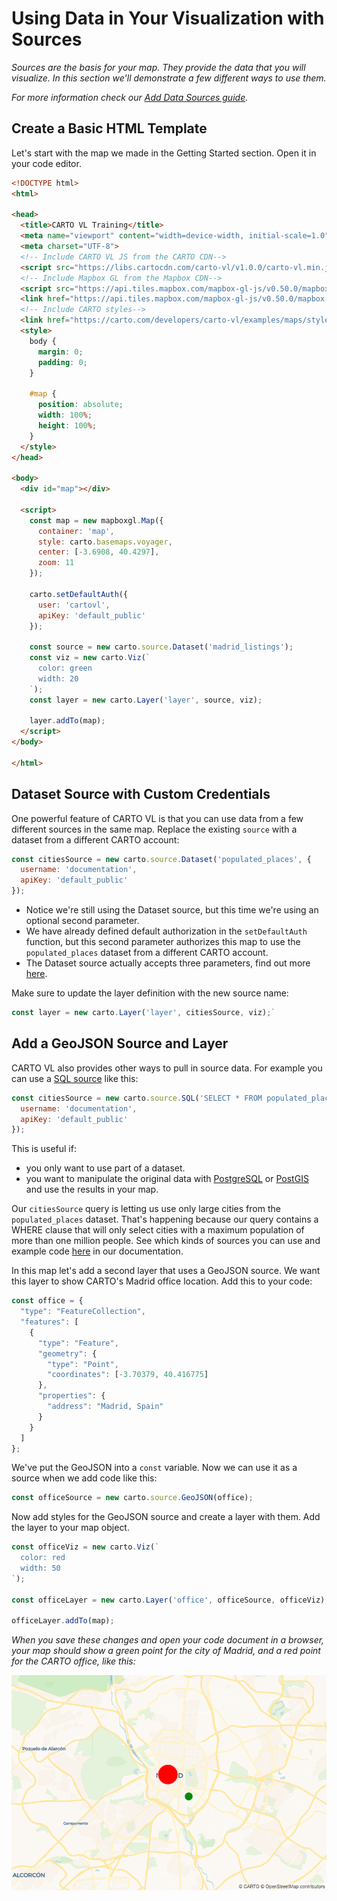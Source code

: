 # Using Data in Your Visualization with Sources

*Sources are the basis for your map. They provide the data that you will visualize. In this section we'll demonstrate a few different ways to use them.*

*For more information check our [Add Data Sources guide](https://carto.com/developers/carto-vl/guides/add-data-sources/).*

## Create a Basic HTML Template

Let's start with the map we made in the Getting Started section. Open it in your code editor.

```html
<!DOCTYPE html>
<html>

<head>
  <title>CARTO VL Training</title>
  <meta name="viewport" content="width=device-width, initial-scale=1.0">
  <meta charset="UTF-8">
  <!-- Include CARTO VL JS from the CARTO CDN-->
  <script src="https://libs.cartocdn.com/carto-vl/v1.0.0/carto-vl.min.js"></script>
  <!-- Include Mapbox GL from the Mapbox CDN-->
  <script src="https://api.tiles.mapbox.com/mapbox-gl-js/v0.50.0/mapbox-gl.js"></script>
  <link href="https://api.tiles.mapbox.com/mapbox-gl-js/v0.50.0/mapbox-gl.css" rel="stylesheet" />
  <!-- Include CARTO styles-->
  <link href="https://carto.com/developers/carto-vl/examples/maps/style.css" rel="stylesheet">
  <style>
    body {
      margin: 0;
      padding: 0;
    }

    #map {
      position: absolute;
      width: 100%;
      height: 100%;
    }
  </style>
</head>

<body>
  <div id="map"></div>

  <script>
    const map = new mapboxgl.Map({
      container: 'map',
      style: carto.basemaps.voyager,
      center: [-3.6908, 40.4297],
      zoom: 11
    });

    carto.setDefaultAuth({
      user: 'cartovl',
      apiKey: 'default_public'
    });

    const source = new carto.source.Dataset('madrid_listings');
    const viz = new carto.Viz(`
      color: green
      width: 20
    `);
    const layer = new carto.Layer('layer', source, viz);

    layer.addTo(map);
  </script>
</body>

</html>
```

## Dataset Source with Custom Credentials
One powerful feature of CARTO VL is that you can use data from a few different sources in the same map. Replace the existing `source` with a dataset from a different CARTO account:

```javascript
const citiesSource = new carto.source.Dataset('populated_places', {
  username: 'documentation',
  apiKey: 'default_public'
});
``` 

* Notice we're still using the Dataset source, but this time we're using an optional second parameter. 
* We have already defined default authorization in the `setDefaultAuth` function, but this second parameter authorizes this map to use the `populated_places` dataset from a different CARTO account.
* The Dataset source actually accepts three parameters, find out more [here](https://carto.com/developers/carto-vl/reference/#cartosourcedataset).

Make sure to update the layer definition with the new source name:

```javascript
const layer = new carto.Layer('layer', citiesSource, viz);`
```

##  Add a GeoJSON Source and Layer

CARTO VL also provides other ways to pull in source data. For example you can use a [SQL source](https://carto.com/developers/carto-vl/reference/#cartosourcesql) like this:

```javascript
const citiesSource = new carto.source.SQL('SELECT * FROM populated_places WHERE pop_max > 1000000', {
  username: 'documentation',
  apiKey: 'default_public'
});
```

This is useful if:
* you only want to use part of a dataset.
* you want to manipulate the original data with [PostgreSQL](https://carto.com/help/working-with-data/easy-sql/) or [PostGIS](https://carto.com/help/diy/postgis/) and use the results in your map.

Our `citiesSource` query is letting us use only large cities from the `populated_places` dataset. That's happening because our query contains a WHERE clause that will only select cities with a maximum population of more than one million people. See which kinds of sources you can use and example code [here](https://carto.com/developers/carto-vl/reference/#cartosource) in our documentation.

In this map let's add a second layer that uses a GeoJSON source. We want this layer to show CARTO's Madrid office location. Add this to your code:

```javascript
const office = {
  "type": "FeatureCollection",
  "features": [
    {
      "type": "Feature",
      "geometry": {
        "type": "Point",
        "coordinates": [-3.70379, 40.416775]
      },
      "properties": {
        "address": "Madrid, Spain"
      }
    }
  ]
};
``` 

We've put the GeoJSON into a `const` variable. Now we can use it as a source when we add code like this:

```javascript
const officeSource = new carto.source.GeoJSON(office);
```

Now add styles for the GeoJSON source and create a layer with them. Add the layer to your map object.

```javascript
const officeViz = new carto.Viz(`
  color: red
  width: 50
`);

const officeLayer = new carto.Layer('office', officeSource, officeViz);

officeLayer.addTo(map);
```

*When you save these changes and open your code document in a browser, your map should show a green point for the city of Madrid, and a red point for the CARTO office, like this:*

![two-sources](images/training-v2-02-srcs.png)

